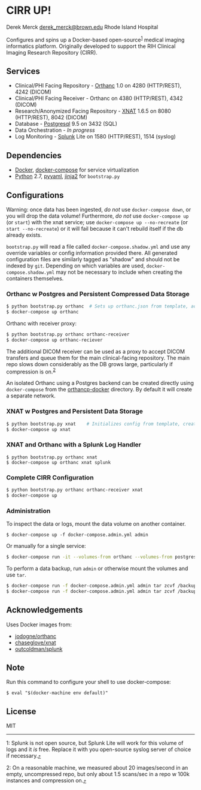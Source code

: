 # CIRR UP!

Derek Merck <derek_merck@brown.edu>
Rhode Island Hospital

Configures and spins up a Docker-based open-source<sup><a name="^splunk_ref">[1](#^splunk)</a></sup> medical imaging informatics platform.  Originally developed to support the RIH Clinical Imaging Research Repository (CIRR).


## Services

- Clinical/PHI Facing Repository - [Orthanc] 1.0 on 4280 (HTTP/REST), 4242 (DICOM)
- Clinical/PHI Facing Receiver - Orthanc on 4380 (HTTP/REST), 4342 (DICOM)
- Research/Anonymized Facing Repository - [XNAT] 1.6.5 on 8080 (HTTP/REST), 8042 (DICOM)
- Database - [Postgresql] 9.5 on 3432 (SQL)
- Data Orchestration - _In progress_ <!--[Tithonus] on 6080 (HTTP/REST)-->
- Log Monitoring - [Splunk] Lite on 1580 (HTTP/REST), 1514 (syslog)

[Splunk]:http://www.splunk.com
[Postgresql]:http://www.postgresql.org
[Orthanc]:http://www.orthanc-server.com
[XNAT]:http://www.xnat.org
[Tithonus]:https://github.com/derekmerck/Tithonus


## Dependencies

- [Docker], [docker-compose] for service virtualization
- [Python] 2.7, [pyyaml], [jinja2] for `bootstrap.py`

[Docker]:http://www.docker.com
[docker-compose]:https://docs.docker.com/compose/
[Python]:http://www.python.org
[pyyaml]:http://pyyaml.org
[jinja2]:http://jinja.pocoo.org


## Configurations

Warning: once data has been ingested, _do not_ use `docker-compose down`, or you will drop the data volume!
Furthermore, _do not_ use `docker-compose up` (or `start`) with the xnat service; use `docker-compose up --no-recreate` (or `start --no-recreate`) or it will fail because it can't rebuild itself if the db already exists.

`bootstrap.py` will read a file called `docker-compose.shadow.yml` and use any override variables or config information provided there.  All generated configuration files are similarly tagged as "shadow" and should not be indexed by `git`.  Depending on which variables are used, `docker-compose.shadow.yml` may not be necessary to include when creating the containers themselves.


### Orthanc w Postgres and Persistent Compressed Data Storage

```bash
$ python bootstrap.py orthanc  # Sets up orthanc.json from template, adds db
$ docker-compose up orthanc
```

Orthanc with receiver proxy:

```bash
$ python bootstrap.py orthanc orthanc-receiver
$ docker-compose up orthanc-reciever
```

The additional DICOM receiver can be used as a proxy to accept DICOM transfers and queue them for the main clinical-facing repository.  The main repo slows down considerably as the DB grows large, particularly if compression is on.<sup><a name="^timing_ref">[2](#^timing)</a></sup>

An isolated Orthanc using a Postgres backend can be created directly using `docker-compose` from the [orthancp-docker](orthancp-docker) directory.  By default it will create a separate network.


### XNAT w Postgres and Persistent Data Storage

```bash
$ python bootstrap.py xnat    # Initializes config from template, creates image, drops db if it exists
$ docker-compose up xnat
```

<!--
### XNAT and Orthanc with a Tithonus Gatekeeper

```bash
$ python bootstrap.py orthanc xnat
$ docker-compose up orthanc xnat tithonus
```

[Tithonus] can be configured to automatically move data from clinical DICOM sources into the clinical facing receiver, and from the clinical repository or other sources into the anonymized research-facing repository.
-->

### XNAT and Orthanc with a Splunk Log Handler

```
$ python bootstrap.py orthanc xnat
$ docker-compose up orthanc xnat splunk
```


### Complete CIRR Configuration

```bash
$ python bootstrap.py orthanc orthanc-receiver xnat
$ docker-compose up
```


### Administration

To inspect the data or logs, mount the data volume on another container.

```
$ docker-compose up -f docker-compose.admin.yml admin
```

Or manually for a single service:

```bash
$ docker-compose run -it --volumes-from orthanc --volumes-from postgres --volumes-from xnat ubuntu /bin/bash
```

To perform a data backup, run `admin` or otherwise mount the volumes and use `tar`.

```bash
$ docker-compose run -f docker-compose.admin.yml admin tar zcvf /backup/postgres.tar.gz /var/lib/postgresql/data
$ docker-compose run -f docker-compose.admin.yml admin tar zcvf /backup/xnat.tar.gz /var/lib/xnat/data
```


## Acknowledgements

Uses Docker images from:

- [jodogne/orthanc](https://github.com/jodogne/OrthancDocker)
- [chaseglove/xnat](https://github.com/chaselgrove/xnat-docker)
- [outcoldman/splunk](https://github.com/outcoldman/docker-splunk)


## Note

Run this command to configure your shell to use docker-compose:

```
$ eval "$(docker-machine env default)"
```

## License

MIT

---

<a name="^splunk">1</a>: Splunk is not open source, but Splunk Lite will work for this volume of logs and it _is_ free.  Replace it with you open-source syslog server of choice if necessary.[:arrow_heading_up:](#^splunk_ref)

<a name="^timing">2</a>: On a reasonable machine, we measured about 20 images/second in an empty, uncompressed repo, but only about 1.5 scans/sec in a repo w 100k instances and compression on.[:arrow_heading_up:](#^timing_ref)
